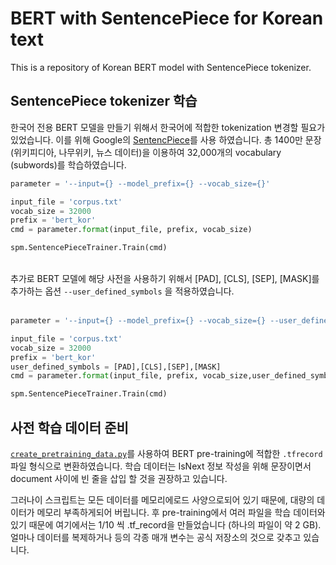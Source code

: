 # BERT with SentencePiece for Korean text
This is a repository of Korean BERT model with SentencePiece tokenizer.

## SentencePiece tokenizer 학습
 한국어 전용 BERT 모델을 만들기 위해서 한국어에 적합한 tokenization 변경할 필요가 있었습니다. 이를 위해 Google의 [SentencPiece](https://github.com/google/sentencepiece)를 사용 하였습니다. 총 1400만 문장(위키피디아, 나무위키, 뉴스 데이터)을 이용하여 32,000개의 vocabulary (subwords)를 학습하였습니다.
 
```python
parameter = '--input={} --model_prefix={} --vocab_size={}'

input_file = 'corpus.txt'
vocab_size = 32000
prefix = 'bert_kor'
cmd = parameter.format(input_file, prefix, vocab_size)

spm.SentencePieceTrainer.Train(cmd)
```   

<br>
추가로 BERT 모델에 해당 사전을 사용하기 위해서 [PAD], [CLS], [SEP], [MASK]를 추가하는 옵션 <code>--user_defined_symbols</code> 을 적용하였습니다.
<br>
<br>

```python
parameter = '--input={} --model_prefix={} --vocab_size={} --user_defined_symbols={}'

input_file = 'corpus.txt'
vocab_size = 32000
prefix = 'bert_kor'
user_defined_symbols = [PAD],[CLS],[SEP],[MASK]
cmd = parameter.format(input_file, prefix, vocab_size,user_defined_symbols)

spm.SentencePieceTrainer.Train(cmd)
```   

## 사전 학습 데이터 준비
 <code>[create_pretraining_data.py](https://github.com/google-research/bert/blob/master/create_pretraining_data.py)</code>를 사용하여 BERT pre-training에 적합한 <code>.tfrecord</code> 파일 형식으로 변환하였습니다. 학습 데이터는 IsNext 정보 작성을 위해 문장이면서 document 사이에 빈 줄을 삽입 할 것을 권장하고 있습니다. 
 
 
 그러나이 스크립트는 모든 데이터를 메모리에로드 사양으로되어 있기 때문에, 대량의 데이터가 메모리 부족하게되어 버립니다. 후 pre-training에서 여러 파일을 학습 데이터와 있기 때문에 여기에서는 1/10 씩 .tf_record을 만들었습니다 (하나의 파일이 약 2 GB). 얼마나 데이터를 복제하거나 등의 각종 매개 변수는 공식 저장소의 것으로 갖추고 있습니다.



